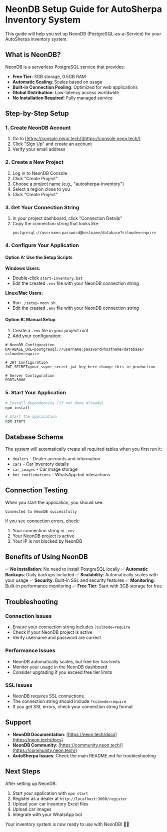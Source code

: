 # NeonDB Setup Guide for AutoSherpa Inventory System

This guide will help you set up NeonDB (PostgreSQL-as-a-Service) for your AutoSherpa inventory system.

## What is NeonDB?

NeonDB is a serverless PostgreSQL service that provides:
- **Free Tier**: 3GB storage, 0.5GB RAM
- **Automatic Scaling**: Scales based on usage
- **Built-in Connection Pooling**: Optimized for web applications
- **Global Distribution**: Low-latency access worldwide
- **No Installation Required**: Fully managed service

## Step-by-Step Setup

### 1. Create NeonDB Account

1. Go to [https://console.neon.tech/](https://console.neon.tech/)
2. Click "Sign Up" and create an account
3. Verify your email address

### 2. Create a New Project

1. Log in to NeonDB Console
2. Click "Create Project"
3. Choose a project name (e.g., "autosherpa-inventory")
4. Select a region close to you
5. Click "Create Project"

### 3. Get Your Connection String

1. In your project dashboard, click "Connection Details"
2. Copy the connection string that looks like:
   ```
   postgresql://username:password@hostname/database?sslmode=require
   ```

### 4. Configure Your Application

#### Option A: Use the Setup Scripts

**Windows Users:**
- Double-click `start-inventory.bat`
- Edit the created `.env` file with your NeonDB connection string

**Linux/Mac Users:**
- Run `./setup-neon.sh`
- Edit the created `.env` file with your NeonDB connection string

#### Option B: Manual Setup

1. Create a `.env` file in your project root
2. Add your configuration:

```env
# NeonDB Configuration
DATABASE_URL=postgresql://username:password@hostname/database?sslmode=require

# JWT Configuration
JWT_SECRET=your_super_secret_jwt_key_here_change_this_in_production

# Server Configuration
PORT=3000
```

### 5. Start Your Application

```bash
# Install dependencies (if not done already)
npm install

# Start the application
npm start
```

## Database Schema

The system will automatically create all required tables when you first run it:
- `dealers` - Dealer accounts and information
- `cars` - Car inventory details
- `car_images` - Car image storage
- `bot_confirmations` - WhatsApp bot interactions

## Connection Testing

When you start the application, you should see:
```
Connected to NeonDB successfully
```

If you see connection errors, check:
1. Your connection string in `.env`
2. Your NeonDB project is active
3. Your IP is not blocked by NeonDB

## Benefits of Using NeonDB

✅ **No Installation**: No need to install PostgreSQL locally
✅ **Automatic Backups**: Daily backups included
✅ **Scalability**: Automatically scales with your usage
✅ **Security**: Built-in SSL and security features
✅ **Monitoring**: Built-in performance monitoring
✅ **Free Tier**: Start with 3GB storage for free

## Troubleshooting

### Connection Issues
- Ensure your connection string includes `?sslmode=require`
- Check if your NeonDB project is active
- Verify username and password are correct

### Performance Issues
- NeonDB automatically scales, but free tier has limits
- Monitor your usage in the NeonDB dashboard
- Consider upgrading if you exceed free tier limits

### SSL Issues
- NeonDB requires SSL connections
- The connection string should include `?sslmode=require`
- If you get SSL errors, check your connection string format

## Support

- **NeonDB Documentation**: [https://neon.tech/docs](https://neon.tech/docs)
- **NeonDB Community**: [https://community.neon.tech/](https://community.neon.tech/)
- **AutoSherpa Issues**: Check the main README.md for troubleshooting

## Next Steps

After setting up NeonDB:
1. Start your application with `npm start`
2. Register as a dealer at `http://localhost:3000/register`
3. Upload your car inventory Excel files
4. Upload car images
5. Integrate with your WhatsApp bot

Your inventory system is now ready to use with NeonDB! 🚗✨
